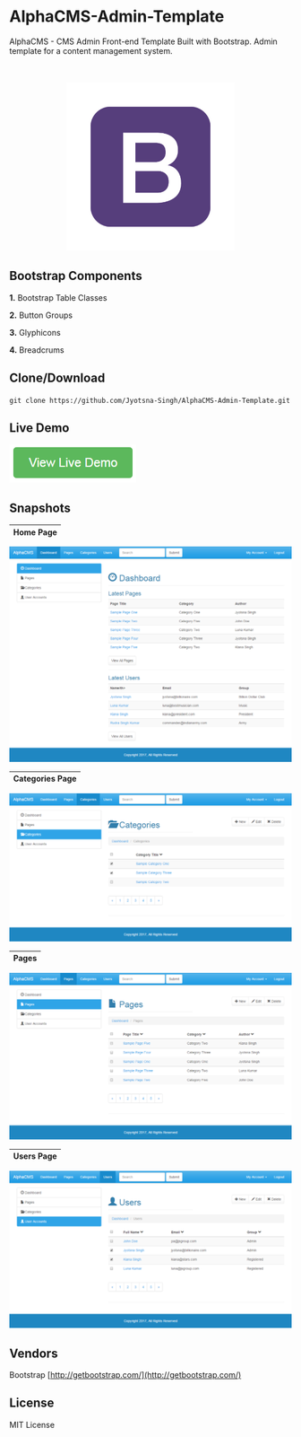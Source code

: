 # AlphaCMS-Admin-Template

AlphaCMS - CMS Admin Front-end Template Built with Bootstrap. Admin template for a content management system.

<p align="center">
  <br><br>
  <img src="https://github.com/Jyotsna-Singh/Jyotsna-Singh/blob/master/assets/img/bs.jpg" width="300" height="auto" />
</p>

## Bootstrap Components
**1.** Bootstrap Table Classes

**2.** Button Groups

**3.** Glyphicons

**4.** Breadcrums


## Clone/Download

`git clone https://github.com/Jyotsna-Singh/AlphaCMS-Admin-Template.git`


## Live Demo
[![alt tag](https://github.com/Jyotsna-Singh/SearchVidz-YoutubeAPI/blob/master/img/green-button.PNG)](https://jyotsnasingh.com/projects/Bootstrap/AlphaCMS/)

## Snapshots

**Home Page** |  
--- |
![alt text](https://github.com/Jyotsna-Singh/AlphaCMS-Admin-Template/blob/master/img/AlphaCMS.png "Home")   

**Categories Page** |  
--- |
![alt text](https://github.com/Jyotsna-Singh/AlphaCMS-Admin-Template/blob/master/img/AlphaCMS-categories.png "Categories") 

**Pages** |  
--- |
![alt text](https://github.com/Jyotsna-Singh/AlphaCMS-Admin-Template/blob/master/img/AlphaCMS-pages.png "Pages") 

**Users Page** |  
--- |
![alt text](https://github.com/Jyotsna-Singh/AlphaCMS-Admin-Template/blob/master/img/AlphaCMS-users.png "Users") 



## Vendors

Bootstrap [http://getbootstrap.com/](http://getbootstrap.com/)

## License
MIT License


